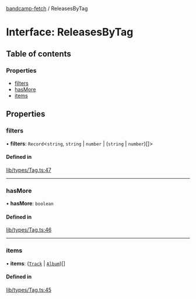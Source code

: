 [bandcamp-fetch](../README.md) / ReleasesByTag

# Interface: ReleasesByTag

## Table of contents

### Properties

- [filters](ReleasesByTag-1.md#filters)
- [hasMore](ReleasesByTag-1.md#hasmore)
- [items](ReleasesByTag-1.md#items)

## Properties

### filters

• **filters**: `Record`<`string`, `string` \| `number` \| (`string` \| `number`)[]\>

#### Defined in

[lib/types/Tag.ts:47](https://github.com/patrickkfkan/bandcamp-fetch/blob/7bb1899/src/lib/types/Tag.ts#L47)

___

### hasMore

• **hasMore**: `boolean`

#### Defined in

[lib/types/Tag.ts:46](https://github.com/patrickkfkan/bandcamp-fetch/blob/7bb1899/src/lib/types/Tag.ts#L46)

___

### items

• **items**: ([`Track`](Track.md) \| [`Album`](Album.md))[]

#### Defined in

[lib/types/Tag.ts:45](https://github.com/patrickkfkan/bandcamp-fetch/blob/7bb1899/src/lib/types/Tag.ts#L45)
